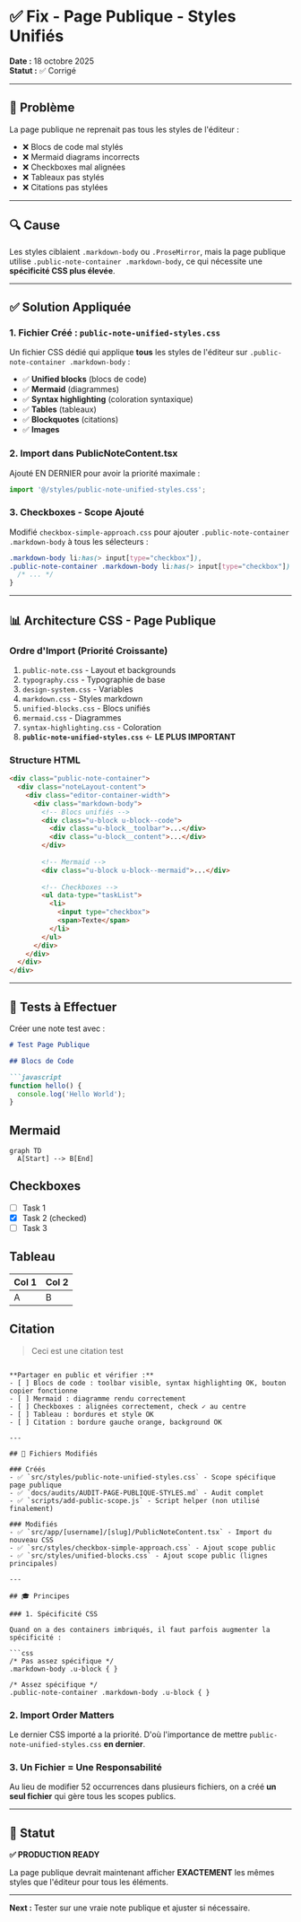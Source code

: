 # ✅ Fix - Page Publique - Styles Unifiés

**Date :** 18 octobre 2025  
**Statut :** ✅ Corrigé

---

## 🎯 Problème

La page publique ne reprenait pas tous les styles de l'éditeur :
- ❌ Blocs de code mal stylés
- ❌ Mermaid diagrams incorrects
- ❌ Checkboxes mal alignées
- ❌ Tableaux pas stylés
- ❌ Citations pas stylées

---

## 🔍 Cause

Les styles ciblaient `.markdown-body` ou `.ProseMirror`, mais la page publique utilise `.public-note-container .markdown-body`, ce qui nécessite une **spécificité CSS plus élevée**.

---

## ✅ Solution Appliquée

### 1. Fichier Créé : `public-note-unified-styles.css`

Un fichier CSS dédié qui applique **tous** les styles de l'éditeur sur `.public-note-container .markdown-body` :

- ✅ **Unified blocks** (blocs de code)
- ✅ **Mermaid** (diagrammes)
- ✅ **Syntax highlighting** (coloration syntaxique)
- ✅ **Tables** (tableaux)
- ✅ **Blockquotes** (citations)
- ✅ **Images**

### 2. Import dans PublicNoteContent.tsx

Ajouté EN DERNIER pour avoir la priorité maximale :

```typescript
import '@/styles/public-note-unified-styles.css';
```

### 3. Checkboxes - Scope Ajouté

Modifié `checkbox-simple-approach.css` pour ajouter `.public-note-container .markdown-body` à tous les sélecteurs :

```css
.markdown-body li:has(> input[type="checkbox"]),
.public-note-container .markdown-body li:has(> input[type="checkbox"]) {
  /* ... */
}
```

---

## 📊 Architecture CSS - Page Publique

### Ordre d'Import (Priorité Croissante)

1. `public-note.css` - Layout et backgrounds
2. `typography.css` - Typographie de base
3. `design-system.css` - Variables
4. `markdown.css` - Styles markdown
5. `unified-blocks.css` - Blocs unifiés
6. `mermaid.css` - Diagrammes
7. `syntax-highlighting.css` - Coloration
8. **`public-note-unified-styles.css`** ← **LE PLUS IMPORTANT**

### Structure HTML

```html
<div class="public-note-container">
  <div class="noteLayout-content">
    <div class="editor-container-width">
      <div class="markdown-body">
        <!-- Blocs unifiés -->
        <div class="u-block u-block--code">
          <div class="u-block__toolbar">...</div>
          <div class="u-block__content">...</div>
        </div>
        
        <!-- Mermaid -->
        <div class="u-block u-block--mermaid">...</div>
        
        <!-- Checkboxes -->
        <ul data-type="taskList">
          <li>
            <input type="checkbox">
            <span>Texte</span>
          </li>
        </ul>
      </div>
    </div>
  </div>
</div>
```

---

## 🧪 Tests à Effectuer

Créer une note test avec :

```markdown
# Test Page Publique

## Blocs de Code

```javascript
function hello() {
  console.log('Hello World');
}
```

## Mermaid

```mermaid
graph TD
  A[Start] --> B[End]
```

## Checkboxes

- [ ] Task 1
- [x] Task 2 (checked)
- [ ] Task 3

## Tableau

| Col 1 | Col 2 |
|-------|-------|
| A     | B     |

## Citation

> Ceci est une citation test
```

**Partager en public et vérifier :**
- [ ] Blocs de code : toolbar visible, syntax highlighting OK, bouton copier fonctionne
- [ ] Mermaid : diagramme rendu correctement
- [ ] Checkboxes : alignées correctement, check ✓ au centre
- [ ] Tableau : bordures et style OK
- [ ] Citation : bordure gauche orange, background OK

---

## 📁 Fichiers Modifiés

### Créés
- ✅ `src/styles/public-note-unified-styles.css` - Scope spécifique page publique
- ✅ `docs/audits/AUDIT-PAGE-PUBLIQUE-STYLES.md` - Audit complet
- ✅ `scripts/add-public-scope.js` - Script helper (non utilisé finalement)

### Modifiés
- ✅ `src/app/[username]/[slug]/PublicNoteContent.tsx` - Import du nouveau CSS
- ✅ `src/styles/checkbox-simple-approach.css` - Ajout scope public
- ✅ `src/styles/unified-blocks.css` - Ajout scope public (lignes principales)

---

## 🎓 Principes

### 1. Spécificité CSS

Quand on a des containers imbriqués, il faut parfois augmenter la spécificité :

```css
/* Pas assez spécifique */
.markdown-body .u-block { }

/* Assez spécifique */
.public-note-container .markdown-body .u-block { }
```

### 2. Import Order Matters

Le dernier CSS importé a la priorité. D'où l'importance de mettre `public-note-unified-styles.css` **en dernier**.

### 3. Un Fichier = Une Responsabilité

Au lieu de modifier 52 occurrences dans plusieurs fichiers, on a créé **un seul fichier** qui gère tous les scopes publics.

---

## 🚀 Statut

**✅ PRODUCTION READY**

La page publique devrait maintenant afficher **EXACTEMENT** les mêmes styles que l'éditeur pour tous les éléments.

---

**Next :** Tester sur une vraie note publique et ajuster si nécessaire.

